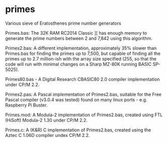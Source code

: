 # primes
Various sieve of Eratosthenes prime number generators

Primes.bas: The 32K RAM RC2014 Classic ][ has enough memory to generate the prime numbers between 2 and 7,842 using this algorithm.

Primes2.bas: A different implementation, approximately 35% slower than Primes.bas for finding the primes up to 7,500, but capable of finding all the primes up to 2.7 million-ish with the array size specified (255, so that the code will run with minimal changes on a Sharp MZ-80K running BASIC SP-5025).

Primes80.bas - A Digital Research CBASIC80 2.0 compiler implementation under CP/M 2.2.

Primes2.pas: A Pascal implementation of Primes2.bas, suitable for the Free Pascal compiler (v3.0.4 was tested) found on many linux ports - e.g. Raspberry Pi Buster.

Primes.mod: A Modula-2 implementation of Primes2.bas, created using FTL (HiSoft) Modula-2 1.30 under CP/M 2.2.

Primes.c: A (K&R) C implementation of Primes2.bas, created using the Aztec C 1.06D compiler undex CP/M 2.2.
